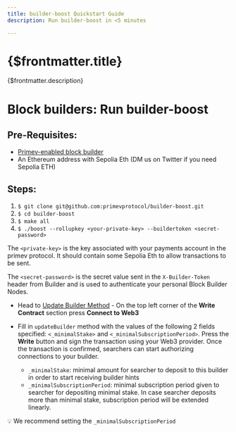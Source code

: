 ```yaml
---
title: builder-boost Quickstart Guide
description: Run builder-boost in <5 minutes

---
```


# {$frontmatter.title}

{$frontmatter.description}
# Block builders: Run builder-boost

## Pre-Requisites:

- [Primev-enabled block builder](https://docs.primev.xyz/docs/Providers/buildermodifications)
- An Ethereum address with Sepolia Eth (DM us on Twitter if you need Sepolia ETH)

## Steps:

1. `$ git clone git@github.com:primevprotocol/builder-boost.git`
2. `$ cd builder-boost`
3. `$ make all`
4. `$ ./boost --rollupkey <your-private-key> --buildertoken <secret-password>`

The `<private-key>` is the key associated with your payments account in the primev protocol. It should contain some Sepolia Eth to allow transactions to be sent.

The `<secret-password>` is the secret value sent in the `X-Builder-Token` header from Builder and is used to authenticate your personal Block Builder Nodes.

- Head to [Update Builder Method](https://sepolia.etherscan.io/address/0x6219a236EFFa91567d5ba4a0A5134297a35b0b2A#writeContract#F4)  - On the top left corner of the **Write Contract** section press **Connect to Web3**
- Fill in `updateBuilder` method with the values of the following 2 fields specified: `<_minimalStake>` and `<_minimalSubscriptionPeriod>`. Press the **Write** button and sign the transaction using your Web3 provider. Once the transaction is confirmed, searchers can start authorizing connections to your builder.


  - `_minimalStake`: minimal amount for searcher to deposit to this builder in order to start receiving builder hints
  - `_minimalSubscriptionPeriod`: minimal subscription period given to searcher for depositing minimal stake. In case searcher deposits more than minimal stake, subscription period will be extended linearly.

💡 We recommend setting the `_minimalSubscriptionPeriod`
